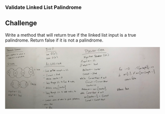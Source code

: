 ### Validate Linked List Palindrome 

## Challenge 
Write a method that will return true if the linked list input is a true palindrome. Return false if it is not a palindrome. 

![Whiteboard](assets/palindrome.png "Whiteboard image")
